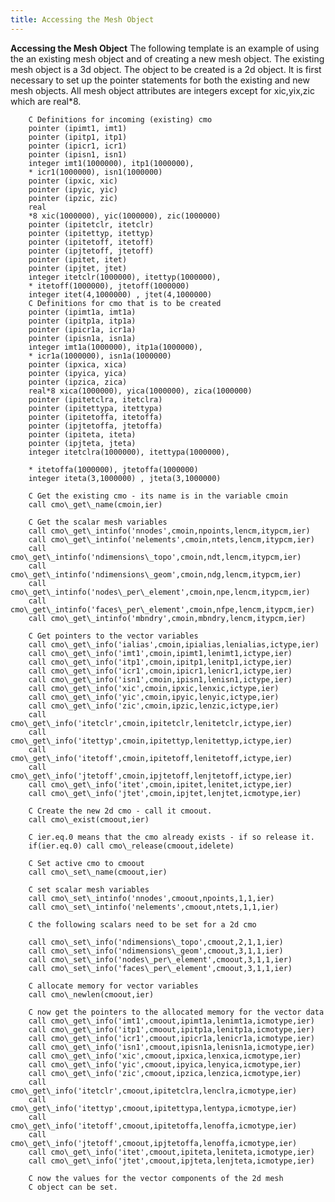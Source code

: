 ```yaml
---
title: Accessing the Mesh Object
---
```


**Accessing the Mesh Object**
The following template is an example of using the an existing mesh
object and of creating a new mesh object. The existing mesh object is a
3d object. The object to be created is a 2d object. It is first
necessary to set up the pointer statements for both the existing and new
mesh objects. All mesh object attributes are integers except
for xic,yix,zic which are real*8.

        C Definitions for incoming (existing) cmo
        pointer (ipimt1, imt1)
        pointer (ipitp1, itp1)
        pointer (ipicr1, icr1)
        pointer (ipisn1, isn1)
        integer imt1(1000000), itp1(1000000),
        * icr1(1000000), isn1(1000000)
        pointer (ipxic, xic)
        pointer (ipyic, yic)
        pointer (ipzic, zic)
        real
        *8 xic(1000000), yic(1000000), zic(1000000)
        pointer (ipitetclr, itetclr)
        pointer (ipitettyp, itettyp)
        pointer (ipitetoff, itetoff)
        pointer (ipjtetoff, jtetoff)
        pointer (ipitet, itet)
        pointer (ipjtet, jtet)
        integer itetclr(1000000), itettyp(1000000),
        * itetoff(1000000), jtetoff(1000000)
        integer itet(4,1000000) , jtet(4,1000000)
        C Definitions for cmo that is to be created
        pointer (ipimt1a, imt1a)
        pointer (ipitp1a, itp1a)
        pointer (ipicr1a, icr1a)
        pointer (ipisn1a, isn1a)
        integer imt1a(1000000), itp1a(1000000),
        * icr1a(1000000), isn1a(1000000)
        pointer (ipxica, xica)
        pointer (ipyica, yica)
        pointer (ipzica, zica)
        real*8 xica(1000000), yica(1000000), zica(1000000)
        pointer (ipitetclra, itetclra)
        pointer (ipitettypa, itettypa)
        pointer (ipitetoffa, itetoffa)
        pointer (ipjtetoffa, jtetoffa)
        pointer (ipiteta, iteta)
        pointer (ipjteta, jteta)
        integer itetclra(1000000), itettypa(1000000),

        * itetoffa(1000000), jtetoffa(1000000)
        integer iteta(3,1000000) , jteta(3,1000000)

        C Get the existing cmo - its name is in the variable cmoin
        call cmo\_get\_name(cmoin,ier)

        C Get the scalar mesh variables
        call cmo\_get\_intinfo('nnodes',cmoin,npoints,lencm,itypcm,ier)
        call cmo\_get\_intinfo('nelements',cmoin,ntets,lencm,itypcm,ier)
        call cmo\_get\_intinfo('ndimensions\_topo',cmoin,ndt,lencm,itypcm,ier)
        call cmo\_get\_intinfo('ndimensions\_geom',cmoin,ndg,lencm,itypcm,ier)
        call cmo\_get\_intinfo('nodes\_per\_element',cmoin,npe,lencm,itypcm,ier)
        call cmo\_get\_intinfo('faces\_per\_element',cmoin,nfpe,lencm,itypcm,ier)
        call cmo\_get\_intinfo('mbndry',cmoin,mbndry,lencm,itypcm,ier)

        C Get pointers to the vector variables
        call cmo\_get\_info('ialias',cmoin,ipialias,lenialias,ictype,ier)
        call cmo\_get\_info('imt1',cmoin,ipimt1,lenimt1,ictype,ier)
        call cmo\_get\_info('itp1',cmoin,ipitp1,lenitp1,ictype,ier)
        call cmo\_get\_info('icr1',cmoin,ipicr1,lenicr1,ictype,ier)
        call cmo\_get\_info('isn1',cmoin,ipisn1,lenisn1,ictype,ier)
        call cmo\_get\_info('xic',cmoin,ipxic,lenxic,ictype,ier)
        call cmo\_get\_info('yic',cmoin,ipyic,lenyic,ictype,ier)
        call cmo\_get\_info('zic',cmoin,ipzic,lenzic,ictype,ier)
        call cmo\_get\_info('itetclr',cmoin,ipitetclr,lenitetclr,ictype,ier)
        call cmo\_get\_info('itettyp',cmoin,ipitettyp,lenitettyp,ictype,ier)
        call cmo\_get\_info('itetoff',cmoin,ipitetoff,lenitetoff,ictype,ier)
        call cmo\_get\_info('jtetoff',cmoin,ipjtetoff,lenjtetoff,ictype,ier)
        call cmo\_get\_info('itet',cmoin,ipitet,lenitet,ictype,ier)
        call cmo\_get\_info('jtet',cmoin,ipjtet,lenjtet,icmotype,ier)

        C Create the new 2d cmo - call it cmoout.
        call cmo\_exist(cmoout,ier)

        C ier.eq.0 means that the cmo already exists - if so release it.
        if(ier.eq.0) call cmo\_release(cmoout,idelete)

        C Set active cmo to cmoout
        call cmo\_set\_name(cmoout,ier)

        C set scalar mesh variables
        call cmo\_set\_intinfo('nnodes',cmoout,npoints,1,1,ier)
        call cmo\_set\_intinfo('nelements',cmoout,ntets,1,1,ier)

        C the following scalars need to be set for a 2d cmo

        call cmo\_set\_info('ndimensions\_topo',cmoout,2,1,1,ier)
        call cmo\_set\_info('ndimensions\_geom',cmoout,3,1,1,ier)
        call cmo\_set\_info('nodes\_per\_element',cmoout,3,1,1,ier)
        call cmo\_set\_info('faces\_per\_element',cmoout,3,1,1,ier)

        C allocate memory for vector variables
        call cmo\_newlen(cmoout,ier)

        C now get the pointers to the allocated memory for the vector data
        call cmo\_get\_info('imt1',cmoout,ipimt1a,lenimt1a,icmotype,ier)
        call cmo\_get\_info('itp1',cmoout,ipitp1a,lenitp1a,icmotype,ier)
        call cmo\_get\_info('icr1',cmoout,ipicr1a,lenicr1a,icmotype,ier)
        call cmo\_get\_info('isn1',cmoout,ipisn1a,lenisn1a,icmotype,ier)
        call cmo\_get\_info('xic',cmoout,ipxica,lenxica,icmotype,ier)
        call cmo\_get\_info('yic',cmoout,ipyica,lenyica,icmotype,ier)
        call cmo\_get\_info('zic',cmoout,ipzica,lenzica,icmotype,ier)
        call cmo\_get\_info('itetclr',cmoout,ipitetclra,lenclra,icmotype,ier)
        call cmo\_get\_info('itettyp',cmoout,ipitettypa,lentypa,icmotype,ier)
        call cmo\_get\_info('itetoff',cmoout,ipitetoffa,lenoffa,icmotype,ier)
        call cmo\_get\_info('jtetoff',cmoout,ipjtetoffa,lenoffa,icmotype,ier)
        call cmo\_get\_info('itet',cmoout,ipiteta,leniteta,icmotype,ier)
        call cmo\_get\_info('jtet',cmoout,ipjteta,lenjteta,icmotype,ier)

        C now the values for the vector components of the 2d mesh
        C object can be set.
